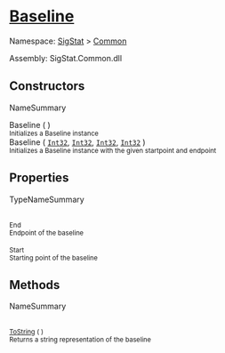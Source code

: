 # [Baseline](./Baseline.md)

Namespace: [SigStat]() > [Common](./README.md)

Assembly: SigStat.Common.dll


## Constructors

NameSummary

Baseline (  )<br><sub>Initializes a Baseline instance</sub><br>
Baseline ( [`Int32`](https://docs.microsoft.com/en-us/dotnet/api/System.Int32), [`Int32`](https://docs.microsoft.com/en-us/dotnet/api/System.Int32), [`Int32`](https://docs.microsoft.com/en-us/dotnet/api/System.Int32), [`Int32`](https://docs.microsoft.com/en-us/dotnet/api/System.Int32) )<br><sub>Initializes a Baseline instance with the given startpoint and endpoint</sub><br>


## Properties

TypeNameSummary

<br><sub>End</sub><br><sub>Endpoint of the baseline</sub><br>
<br><sub>Start</sub><br><sub>Starting point of the baseline</sub><br>


## Methods

NameSummary

<br><sub>[ToString](./Methods/Baseline-100663332.md) (  )</sub><br><sub>Returns a string representation of the baseline</sub><br>



